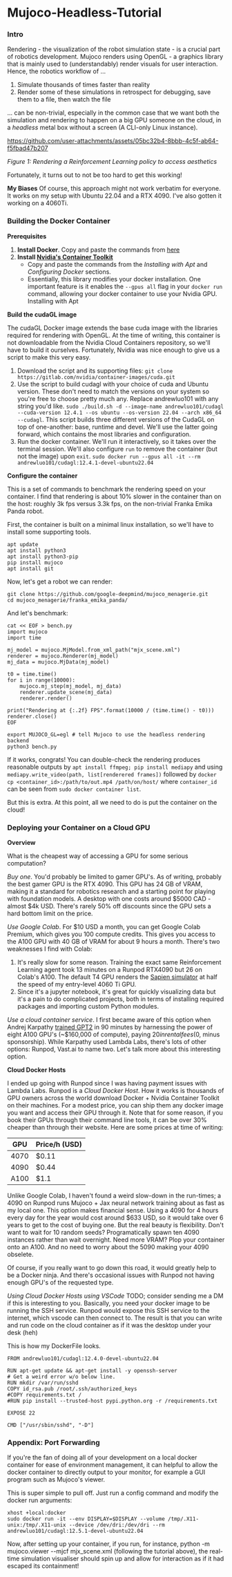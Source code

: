 # Mujoco-Headless-Tutorial


### Intro
Rendering - the visualization of the robot simulation state - is a crucial part of robotics development. Mujoco renders using OpenGL - a graphics library that is mainly used to (understandably) render visuals for user interaction. Hence, the robotics workflow of ...
1. Simulate thousands of times faster than reality
2. Render some of these simulations in retrospect for debugging, save them to a file, then watch the file

... can be non-trivial, especially in the common case that we want both the simulation and rendering to happen on a big GPU someone on the cloud, in a *headless* metal box without a screen (A CLI-only Linux instance).

https://github.com/user-attachments/assets/05bc32b4-8bbb-4c5f-ab64-f5fbad47b207

*Figure 1: Rendering a Reinforcement Learning policy to access aesthetics*

Fortunately, it turns out to not be too hard to get this working!

**My Biases**
Of course, this approach might not work verbatim for everyone. It works on my setup with Ubuntu 22.04 and a RTX 4090. I've also gotten it working on a 4060Ti. 

### Building the Docker Container
**Prerequisites**

1. **Install Docker**. Copy and paste the commands from [here](https://docs.docker.com/engine/install/ubuntu/#install-using-the-repository)
2. **Install [Nvidia's Container Toolkit](https://docs.nvidia.com/datacenter/cloud-native/container-toolkit/latest/install-guide.html)**
    - Copy and paste the commands from the *Installing with Apt* and *Configuring Docker* sections.
    - Essentially, this library modifies your docker installation. One important feature is it enables the `--gpus all` flag in your `docker run` command, allowing your docker container to use your Nvidia GPU.
  Installing with Apt

**Build the cudaGL image**

The cudaGL Docker image extends the base cuda image with the libraries required for rendering with OpenGL. At the time of writing, this container is not downloadable from the Nvidia Cloud Containers repository, so we'll have to build it ourselves. Fortunately, Nvidia was nice enough to give us a script to make this very easy.

1. Download the script and its supporting files: `git clone https://gitlab.com/nvidia/container-images/cuda.git`
2. Use the script to build cudagl with your choice of cuda and Ubuntu version. These don't need to match the versions on your system so you're free to choose pretty much any. Replace andrewluo101 with any string you'd like. `sudo ./build.sh -d --image-name andrewluo101/cudagl --cuda-version 12.4.1 --os ubuntu --os-version 22.04 --arch x86_64 --cudagl`. This script builds three different versions of the CudaGL on top of one-another: base, runtime and devel. We'll use the latter going forward, which contains the most libraries and configuration.
3. Run the docker container. We'll run it interactively, so it takes over the terminal session. We'll also configure `run` to remove the container (but not the image) upon `exit`. `sudo docker run --gpus all -it --rm andrewluo101/cudagl:12.4.1-devel-ubuntu22.04`

**Configure the container**

This is a set of commands to benchmark the rendering speed on your container. I find that rendering is about 10% slower in the container than on the host: roughly 3k fps versus 3.3k fps, on the non-trivial Franka Emika Panda robot.

First, the container is built on a minimal linux installation, so we'll have to install some supporting tools.
```
apt update
apt install python3
apt install python3-pip
pip install mujoco
apt install git
```

Now, let's get a robot we can render:
```
git clone https://github.com/google-deepmind/mujoco_menagerie.git
cd mujoco_menagerie/franka_emika_panda/
```

And let's benchmark:
```
cat << EOF > bench.py
import mujoco
import time

mj_model = mujoco.MjModel.from_xml_path("mjx_scene.xml")
renderer = mujoco.Renderer(mj_model)
mj_data = mujoco.MjData(mj_model)

t0 = time.time()
for i in range(10000):
    mujoco.mj_step(mj_model, mj_data)
    renderer.update_scene(mj_data)
    renderer.render()

print("Rendering at {:.2f} FPS".format(10000 / (time.time() - t0)))
renderer.close()
EOF

export MUJOCO_GL=egl # tell Mujoco to use the headless rendering backend
python3 bench.py 
```

If it works, congrats! You can double-check the rendering produces reasonable outputs by `apt install ffmpeg; pip install mediapy` and using `mediapy.write_video(path, list[renderered frames])` followed by `docker cp <container_id>:/path/to/out.mp4 /path/on/host/` where `container_id` can be seen from `sudo docker container list`.  

But this is extra. At this point, all we need to do is put the container on the cloud!

### Deploying your Container on a Cloud GPU

**Overview**

What is the cheapest way of accessing a GPU for some serious computation?

*Buy one*. You'd probably be limited to gamer GPU's. As of writing, probably the best gamer GPU is the RTX 4090. This GPU has 24 GB of VRAM, making it a standard for robotics research and a starting point for playing with foundation models. A desktop with one costs around $5000 CAD - almost $4k USD. There's rarely 50% off discounts since the GPU sets a hard bottom limit on the price.

*Use Google Colab*. For $10 USD a month, you can get Google Colab Premium, which gives you 100 compute credits. This gives you access to the A100 GPU with 40 GB of VRAM for about 9 hours a month. There's two weaknesses I find with Colab:
1. It's really slow for some reason. Training the exact same Reinforcement Learning agent took 13 minutes on a Runpod RTX4090 but 26 on Colab's A100. The default T4 GPU renders the [Sapien simulator](https://github.com/haosulab/SAPIEN/tree/master)  at half the speed of my entry-level 4060 Ti GPU.
2. Since it's a jupyter notebook, it's great for quickly visualizing data but it's a pain to do complicated projects, both in terms of installing required packages and importing custom Python modules.

*Use a cloud container service*. I first became aware of this option when Andrej Karpathy [trained GPT2](https://www.youtube.com/watch?v=l8pRSuU81PU) in 90 minutes by harnessing the power of eight A100 GPU's (~$160,000 of compute), paying $20 in rental fees ($0, minus sponsorship). While Karpathy used Lambda Labs, there's lots of other options: Runpod, Vast.ai to name two. Let's talk more about this interesting option.

**Cloud Docker Hosts**

I ended up going with Runpod since I was having payment issues with Lambda Labs. Runpod is a *Cloud Docker Host*. How it works is thousands of GPU owners across the world download Docker + Nvidia Container Toolkit on their machines. For a modest price, you can ship them any docker image you want and access their GPU through it. Note that for some reason, if you book their GPUs through their command line tools, it can be over 30% cheaper than through their website. Here are some prices at time of writing:

| GPU | Price/h (USD) |
| --- | --- |
| 4070 | $0.11 |
| 4090 | $0.44 |
| A100 | $1.1 |

Unlike Google Colab, I haven't found a weird slow-down in the run-times; a 4090 on Runpod runs Mujoco + Jax neural network training about as fast as my local one. This option makes financial sense. Using a 4090 for 4 hours every day for the year would cost around $633 USD, so it would take over 6 years to get to the cost of buying one. But the real beauty is flexibility. Don't want to wait for 10 random seeds? Programatically spawn ten 4090 instances rather than wait overnight. Need more VRAM? Plop your container onto an A100. And no need to worry about the 5090 making your 4090 obselete.

Of course, if you really want to go down this road, it would greatly help to be a Docker ninja. And there's occasional issues with Runpod not having enough GPU's of the requested type.

*Using Cloud Docker Hosts using VSCode*
TODO; consider sending me a DM if this is interesting to you. Basically, you need your docker image to be running the SSH service. Runpod would expose this SSH service to the internet, which vscode can then connect to. The result is that you can write and run code on the cloud container as if it was the desktop under your desk (heh)

This is how my DockerFile looks.
```
FROM andrewluo101/cudagl:12.4.0-devel-ubuntu22.04

RUN apt-get update && apt-get install -y openssh-server
# Get a weird error w/o below line.
RUN mkdir /var/run/sshd
COPY id_rsa.pub /root/.ssh/authorized_keys
#COPY requirements.txt /
#RUN pip install --trusted-host pypi.python.org -r /requirements.txt

EXPOSE 22

CMD ["/usr/sbin/sshd", "-D"]
```

### Appendix: Port Forwarding

If you're the fan of doing all of your development on a local docker container for ease of environment management, it can helpful to allow the docker container to directly output to your monitor, for example a GUI program such as Mujoco's viewer.

This is super simple to pull off.  Just run a config command and modify the docker run arguments:

```
xhost +local:docker
sudo docker run -it --env DISPLAY=$DISPLAY --volume /tmp/.X11-unix:/tmp/.X11-unix --device /dev/dri:/dev/dri --rm andrewluo101/cudagl:12.5.1-devel-ubuntu22.04
```

Now, after setting up your container, if you run, for instance, python -m mujoco.viewer --mjcf mjx_scene.xml (following the tutorial above), the real-time simulation visualiser should spin up and allow for interaction as if it had escaped its containment!
